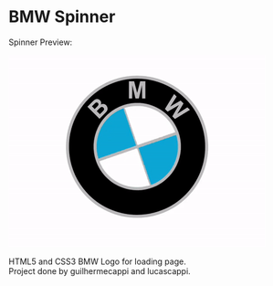 # BMW Spinner
Spinner Preview:

![BMWSpinner](https://github.com/guilhermecappi/BMWSpinner/blob/main/bmw-loader-preview.gif)


HTML5 and CSS3 BMW Logo for loading page.     
Project done by guilhermecappi and lucascappi.
